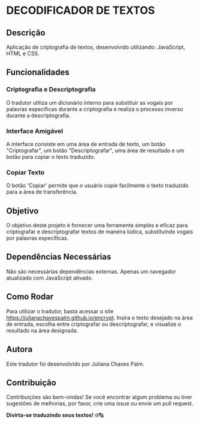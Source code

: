 # DECODIFICADOR DE TEXTOS

## Descrição
Aplicação de criptografia de textos, desenvolvido utilizando: JavaScript, HTML e CSS.

## Funcionalidades

### Criptografia e Descriptografia
O tradutor utiliza um dicionário interno para substituir as vogais por palavras específicas durante a criptografia e realiza o processo inverso durante a descriptografia.

### Interface Amigável
A interface consiste em uma área de entrada de texto, um botão "Criptografar", um botão "Descriptografar", uma área de resultado e um botão para copiar o texto traduzido.

### Copiar Texto
O botão 'Copiar' permite que o usuário copie facilmente o texto traduzido para a área de transferência.

## Objetivo
O objetivo deste projeto é fornecer uma ferramenta simples e eficaz para criptografar e descriptografar textos de maneira lúdica, substituindo vogais por palavras específicas.

## Dependências Necessárias
Não são necessárias dependências externas. Apenas um navegador atualizado com JavaScript ativado.

## Como Rodar
Para utilizar o tradutor, basta acessar o site https://julianachavespalm.github.io/encrypt. Insira o texto desejado na área de entrada, escolha entre criptografar ou descriptografar, e visualize o resultado na área designada.

## Autora
Este tradutor foi desenvolvido por Juliana Chaves Palm.

## Contribuição
Contribuições são bem-vindas! Se você encontrar algum problema ou tiver sugestões de melhorias, por favor, crie uma issue ou envie um pull request.

**Divirta-se traduzindo seus textos!** 🌐🔠
